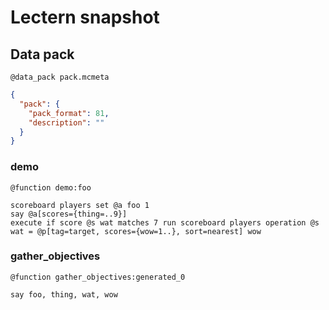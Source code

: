 # Lectern snapshot

## Data pack

`@data_pack pack.mcmeta`

```json
{
  "pack": {
    "pack_format": 81,
    "description": ""
  }
}
```

### demo

`@function demo:foo`

```mcfunction
scoreboard players set @a foo 1
say @a[scores={thing=..9}]
execute if score @s wat matches 7 run scoreboard players operation @s wat = @p[tag=target, scores={wow=1..}, sort=nearest] wow
```

### gather_objectives

`@function gather_objectives:generated_0`

```mcfunction
say foo, thing, wat, wow
```
